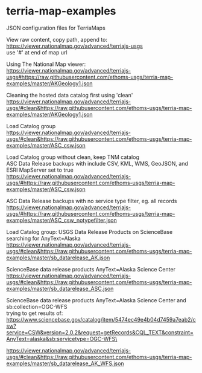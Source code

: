 # terria-map-examples
JSON configuration files for TerriaMaps

View raw content, copy path, append to:\
https://viewer.nationalmap.gov/advanced/terriajs-usgs \
use '#' at end of map url

Using The National Map viewer:\
https://viewer.nationalmap.gov/advanced/terriajs-usgs#https://raw.githubusercontent.com/ethoms-usgs/terria-map-examples/master/AKGeology1.json

Cleaning the hosted data catalog first using 'clean'\
https://viewer.nationalmap.gov/advanced/terriajs-usgs/#clean&https://raw.githubusercontent.com/ethoms-usgs/terria-map-examples/master/AKGeology1.json

Load Catalog group\
https://viewer.nationalmap.gov/advanced/terriajs-usgs/#clean&https://raw.githubusercontent.com/ethoms-usgs/terria-map-examples/master/ASC_csw.json

Load Catalog group without clean, keep TNM catalog\
ASC Data Release backups with include CSV, KML, WMS, GeoJSON, and ESRI MapServer set to true
https://viewer.nationalmap.gov/advanced/terriajs-usgs/#https://raw.githubusercontent.com/ethoms-usgs/terria-map-examples/master/ASC_csw.json

ASC Data Release backups with no service type filter, eg. all records\
https://viewer.nationalmap.gov/advanced/terriajs-usgs/#https://raw.githubusercontent.com/ethoms-usgs/terria-map-examples/master/ASC_csw_notypefilter.json

Load Catalog group: USGS Data Release Products on ScienceBase searching for AnyText=Alaska\
https://viewer.nationalmap.gov/advanced/terriajs-usgs/#clean&https://raw.githubusercontent.com/ethoms-usgs/terria-map-examples/master/sb_datarelease_AK.json

ScienceBase data release products AnyText=Alaska Science Center\
https://viewer.nationalmap.gov/advanced/terriajs-usgs/#clean&https://raw.githubusercontent.com/ethoms-usgs/terria-map-examples/master/sb_datarelease_ASC.json

ScienceBase data release products AnyText=Alaska Science Center and sb:collection=OGC-WFS\
trying to get results of:\
https://www.sciencebase.gov/catalog/item/5474ec49e4b04d7459a7eab2/csw?service=CSW&version=2.0.2&request=getRecords&CQL_TEXT&constraint=AnyText=alaska&sb:servicetype=OGC-WFS\

https://viewer.nationalmap.gov/advanced/terriajs-usgs/#clean&https://raw.githubusercontent.com/ethoms-usgs/terria-map-examples/master/sb_datarelease_AK_WFS.json
